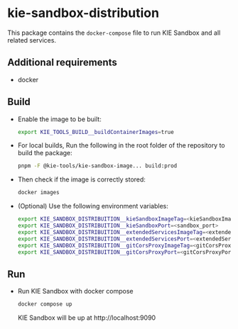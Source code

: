 # kie-sandbox-distribution

This package contains the `docker-compose` file to run KIE Sandbox and all related services.

## Additional requirements

- docker

## Build

- Enable the image to be built:

  ```bash
  export KIE_TOOLS_BUILD__buildContainerImages=true
  ```

- For local builds, Run the following in the root folder of the repository to build the package:

  ```bash
  pnpm -F @kie-tools/kie-sandbox-image... build:prod
  ```

- Then check if the image is correctly stored:

  ```bash
  docker images
  ```

- (Optional) Use the following environment variables:

  ```bash
  export KIE_SANDBOX_DISTRIBUITION__kieSandboxImageTag=<kieSandboxImageTag>
  export KIE_SANDBOX_DISTRIBUITION__kieSandboxPort=<sandbox_port>
  export KIE_SANDBOX_DISTRIBUITION__extendedServicesImageTag=<extendedServicesImageTag>
  export KIE_SANDBOX_DISTRIBUITION__extendedServicesPort=<extendedServicesPort>
  export KIE_SANDBOX_DISTRIBUITION__gitCorsProxyImageTag=<gitCorsProxyImageTag>
  export KIE_SANDBOX_DISTRIBUITION__gitCorsProxyPort=<gitCorsProxyPort>
  ```

## Run

- Run KIE Sandbox with docker compose

  ```bash
  docker compose up
  ```

  KIE Sandbox will be up at http://localhost:9090
